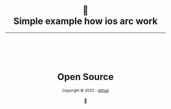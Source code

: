 <h1 align="center">
📄<br>Simple example how ios arc work
</h1>

---
<image src="" />
<image src="" />

<div align="center">
  <br/>
  <br/>
  <br/>
    <div>
      <h1>Open Source</h1>
      <sub>Copyright © 2023 - <a href="https://github.com/juliomiyahira">github</sub></a>
    </div>
    <br/>
    💖
</div>
